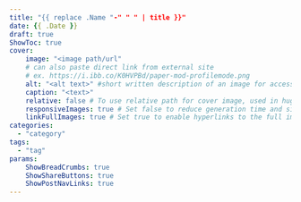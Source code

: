 ```yaml
---
title: "{{ replace .Name "-" " " | title }}"
date: {{ .Date }}
draft: true
ShowToc: true
cover:
    image: "<image path/url"
    # can also paste direct link from external site
    # ex. https://i.ibb.co/K0HVPBd/paper-mod-profilemode.png
    alt: "<alt text>" #short written description of an image for accessibility, if image cannot be viewed
    caption: "<text>"
    relative: false # To use relative path for cover image, used in hugo Page-bundles
    responsiveImages: true # Set false to reduce generation time and size of the site
    linkFullImages: true # Set true to enable hyperlinks to the full image size on post pages
categories:
  - "category"
tags:
  - "tag"
params:
    ShowBreadCrumbs: true
    ShowShareButtons: true
    ShowPostNavLinks: true
---
```

